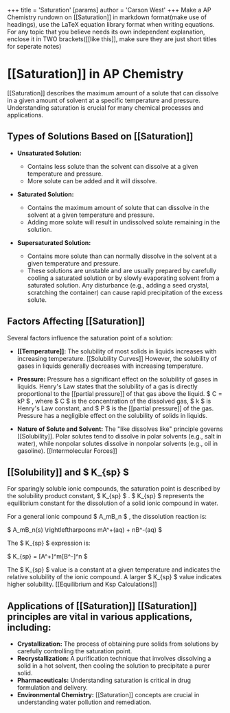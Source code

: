 +++
 title = 'Saturation'
[params]
	author = 'Carson West'
+++
Make a AP Chemistry rundown on [[Saturation]]  in markdown format(make use of headings), use the LaTeX equation library format when writing equations. For any topic that you believe needs its own independent explanation, enclose it in TWO brackets([[like this]], make sure they are just short titles for seperate notes)

# [[Saturation]] in AP Chemistry
 [[Saturation]] describes the maximum amount of a solute that can dissolve in a given amount of solvent at a specific temperature and pressure.  Understanding saturation is crucial for many chemical processes and applications.

## Types of Solutions Based on [[Saturation]] 
* **Unsaturated Solution:** 
	* Contains less solute than the solvent can dissolve at a given temperature and pressure.  
	* More solute can be added and it will dissolve.

* **Saturated Solution:** 
	* Contains the maximum amount of solute that can dissolve in the solvent at a given temperature and pressure.
	* Adding more solute will result in undissolved solute remaining in the solution.

* **Supersaturated Solution:** 
	* Contains more solute than can normally dissolve in the solvent at a given temperature and pressure. 
	* These solutions are unstable and are usually prepared by carefully cooling a saturated solution or by slowly evaporating solvent from a saturated solution.  Any disturbance (e.g., adding a seed crystal, scratching the container) can cause rapid precipitation of the excess solute.


## Factors Affecting [[Saturation]] 
Several factors influence the saturation point of a solution:

* **[[Temperature]]:**  The solubility of most solids in liquids increases with increasing temperature. [[Solubility Curves]] However, the solubility of gases in liquids generally decreases with increasing temperature.

* **Pressure:** Pressure has a significant effect on the solubility of gases in liquids.  Henry's Law states that the solubility of a gas is directly proportional to the [[partial pressure]] of that gas above the liquid.   $ C = kP $ , where  $ C $  is the concentration of the dissolved gas,  $ k $  is Henry's Law constant, and  $ P $  is the [[partial pressure]] of the gas.  Pressure has a negligible effect on the solubility of solids in liquids.

* **Nature of Solute and Solvent:**  The "like dissolves like" principle governs [[Solubility]]. Polar solutes tend to dissolve in polar solvents (e.g., salt in water), while nonpolar solutes dissolve in nonpolar solvents (e.g., oil in gasoline).  [[Intermolecular Forces]]


## [[Solubility]] and  $ K_{sp} $ 

For sparingly soluble ionic compounds, the saturation point is described by the solubility product constant,  $ K_{sp} $ .   $ K_{sp} $  represents the equilibrium constant for the dissolution of a solid ionic compound in water.

For a general ionic compound  $ A_mB_n $ , the dissolution reaction is:

 $ A_mB_n(s) \rightleftharpoons mA^+(aq) + nB^-(aq) $ 

The  $ K_{sp} $  expression is:

 $ K_{sp} = [A^+]^m[B^-]^n $ 

The  $ K_{sp} $  value is a constant at a given temperature and indicates the relative solubility of the ionic compound. A larger  $ K_{sp} $  value indicates higher solubility.  [[Equilibrium and Ksp Calculations]]


## Applications of [[Saturation]]  [[Saturation]] principles are vital in various applications, including:

* **Crystallization:**  The process of obtaining pure solids from solutions by carefully controlling the saturation point.
* **Recrystallization:** A purification technique that involves dissolving a solid in a hot solvent, then cooling the solution to precipitate a purer solid.
* **Pharmaceuticals:**  Understanding saturation is critical in drug formulation and delivery.
* **Environmental Chemistry:**  [[Saturation]] concepts are crucial in understanding water pollution and remediation.

